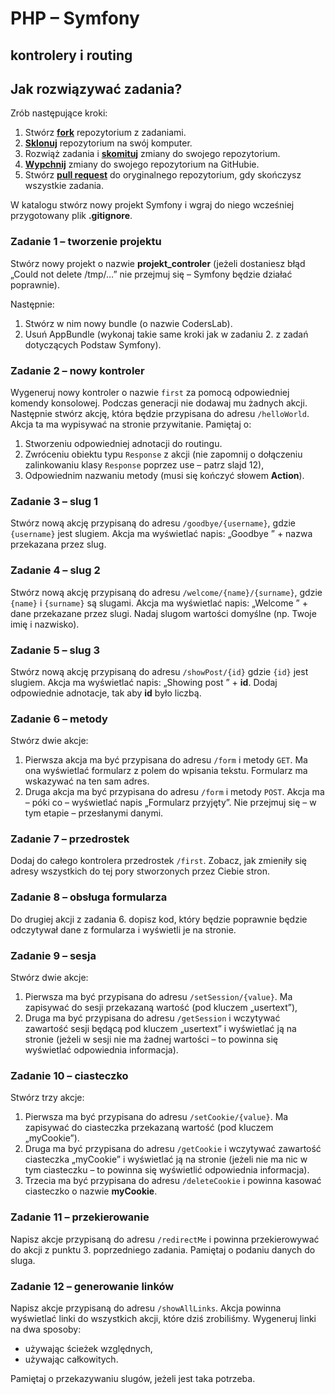 # PHP &ndash; Symfony
## kontrolery i routing

## Jak rozwiązywać zadania?

Zrób następujące kroki:

1. Stwórz [**fork**][forking] repozytorium z zadaniami.
2. [**Sklonuj**][ref-clone] repozytorium na swój komputer.
3. Rozwiąż zadania i [**skomituj**][ref-commit] zmiany do swojego repozytorium.
4. [**Wypchnij**][ref-push] zmiany do swojego repozytorium na GitHubie.
5. Stwórz [**pull request**][pull-request] do oryginalnego repozytorium, gdy skończysz wszystkie zadania.

W katalogu stwórz nowy projekt Symfony i wgraj do niego wcześniej przygotowany plik **.gitignore**.

### Zadanie 1 &ndash; tworzenie projektu
Stwórz nowy projekt o nazwie **projekt_controler** (jeżeli dostaniesz błąd „Could not delete /tmp/…” nie przejmuj się – Symfony będzie działać poprawnie).

Następnie:
  1. Stwórz w nim nowy bundle (o nazwie CodersLab).
  2. Usuń AppBundle (wykonaj takie same kroki jak w zadaniu 2. z zadań dotyczących Podstaw Symfony).

### Zadanie 2 &ndash; nowy kontroler
Wygeneruj nowy kontroler o nazwie `first` za pomocą odpowiedniej komendy konsolowej. Podczas generacji nie dodawaj mu żadnych akcji.
Następnie stwórz akcję, która będzie przypisana do adresu `/helloWorld`. Akcja ta ma wypisywać na stronie przywitanie. Pamiętaj o:
  1. Stworzeniu odpowiedniej adnotacji do routingu.
  2. Zwróceniu obiektu typu `Response` z akcji (nie zapomnij o dołączeniu zalinkowaniu klasy `Response` poprzez use &ndash; patrz slajd 12),
  3. Odpowiednim nazwaniu metody (musi się kończyć słowem **Action**).

### Zadanie 3 &ndash; slug 1
Stwórz nową akcję przypisaną do adresu `/goodbye/{username}`, gdzie `{username}` jest slugiem. Akcja ma wyświetlać napis: „Goodbye ” + nazwa przekazana przez slug.

### Zadanie 4 &ndash; slug 2
Stwórz nową akcję przypisaną do adresu `/welcome/{name}/{surname}`, gdzie `{name}` i `{surname}` są slugami. Akcja ma wyświetlać napis: „Welcome ” + dane przekazane przez slugi.
Nadaj slugom wartości domyślne (np. Twoje imię i nazwisko).

### Zadanie 5 &ndash; slug 3
Stwórz nową akcję przypisaną do adresu `/showPost/{id}` gdzie `{id}` jest slugiem. Akcja ma wyświetlać napis: „Showing post ” + **id**. Dodaj odpowiednie adnotacje, tak aby **id** było liczbą.

### Zadanie 6 &ndash; metody
Stwórz dwie akcje:
  1. Pierwsza akcja ma być przypisana do adresu `/form` i metody `GET`. Ma ona wyświetlać formularz z polem do wpisania tekstu. Formularz ma wskazywać na ten sam adres.
  2. Druga akcja ma być przypisana do adresu `/form` i metody `POST`. Akcja ma &ndash; póki co &ndash; wyświetlać napis „Formularz przyjęty”. Nie przejmuj się &ndash; w tym etapie &ndash; przesłanymi danymi.

### Zadanie 7 &ndash; przedrostek
Dodaj do całego kontrolera przedrostek `/first`. Zobacz, jak zmieniły się adresy wszystkich do tej pory stworzonych przez Ciebie stron.

### Zadanie 8 &ndash; obsługa formularza
Do drugiej akcji z zadania 6. dopisz kod, który będzie poprawnie będzie odczytywał dane z formularza i wyświetli je na stronie.

### Zadanie 9 &ndash; sesja
Stwórz dwie akcje:
  1. Pierwsza ma być przypisana do adresu `/setSession/{value}`. Ma zapisywać do sesji przekazaną wartość (pod kluczem „usertext”),
  2. Druga ma być przypisana do adresu `/getSession` i wczytywać zawartość sesji będącą pod kluczem „usertext” i wyświetlać ją na stronie (jeżeli w sesji nie ma żadnej wartości &ndash; to powinna się wyświetlać odpowiednia informacja).

### Zadanie 10 &ndash; ciasteczko
Stwórz trzy akcje:
  1. Pierwsza ma być przypisana do adresu `/setCookie/{value}`. Ma zapisywać do ciasteczka przekazaną wartość (pod kluczem „myCookie”).
  2. Druga ma być przypisana do adresu `/getCookie` i wczytywać zawartość ciasteczka „myCookie” i wyświetlać ją na stronie (jeżeli nie ma nic w tym ciasteczku &ndash; to powinna się wyświetlić odpowiednia informacja).
  3. Trzecia ma być przypisana do adresu `/deleteCookie` i powinna kasować ciasteczko o nazwie **myCookie**.

### Zadanie 11 &ndash; przekierowanie
Napisz akcje przypisaną do adresu `/redirectMe` i powinna przekierowywać do akcji z punktu 3. poprzedniego zadania. Pamiętaj o podaniu danych do sluga.

### Zadanie 12 &ndash; generowanie linków
Napisz akcje przypisaną do adresu `/showAllLinks`. Akcja powinna wyświetlać linki do wszystkich akcji, które dziś zrobiliśmy.
Wygeneruj linki na dwa sposoby:
* używając ścieżek względnych,
* używając całkowitych.

Pamiętaj o przekazywaniu slugów, jeżeli jest taka potrzeba.

<!-- Links -->
[forking]: https://guides.github.com/activities/forking/
[ref-clone]: http://gitref.org/creating/#clone
[ref-commit]: http://gitref.org/basic/#commit
[ref-push]: http://gitref.org/remotes/#push
[pull-request]: https://help.github.com/articles/creating-a-pull-request
